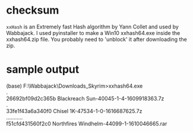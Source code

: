 # checksum

`xxHash` is an Extremely fast Hash algorithm by Yann Collet and used by Wabbajack.
I used pyinstaller to make a Win10 xxhash64.exe inside the xxhash64.zip file.
You probably need to 'unblock' it after downloading the zip.

# sample output

(base) F:\Wabbajack\Downloads_Skyrim>xxhash64.exe   
.   
26692bf09d2c365b Blackreach Sun-40045-1-4-1609918363.7z   
.   
33fe1f43a6a340f0 Chisel 1K-47534-1-0-1616687625.7z   
...........   
f51cfd431560f2c0 Northfires Windhelm-44099-1-1610046665.rar   
